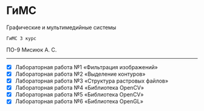 # ГиМС 
Графические и мультимедийные системы

` ГиМС 3 курс `

ПО-9 Мисиюк А. С.

---

- [x] Лабораторная работа №1 «Фильтрация изображений»
- [x] Лабораторная работа №2 «Выделение контуров»
- [x] Лабораторная работа №3 «Структура растровых файлов»
- [x] Лабораторная работа №4 «Библиотека OpenCV»
- [x] Лабораторная работа №5 «Библиотека OpenCV»
- [x] Лабораторная работа №6 «Библиотека OpenGL»
